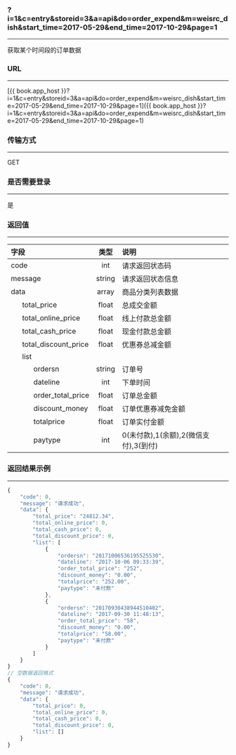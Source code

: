 ### ?i=1&c=entry&storeid=3&a=api&do=order_expend&m=weisrc_dish&start_time=2017-05-29&end_time=2017-10-29&page=1

---

获取某个时间段的订单数据

### URL

---

[{{ book.app_host }}?i=1&c=entry&storeid=3&a=api&do=order_expend&m=weisrc_dish&start_time=2017-05-29&end_time=2017-10-29&page=1]({{ book.app_host }}?i=1&c=entry&storeid=3&a=api&do=order_expend&m=weisrc_dish&start_time=2017-05-29&end_time=2017-10-29&page=1)

### 传输方式

---

GET

### 是否需要登录

---

是

### 返回值

---

| 字段 | 类型 | 说明 |
| :--- | :---: | :--- |
| code | int | 请求返回状态码 |
| message | string | 请求返回状态信息 |
| data | array | 商品分类列表数据 |
| &nbsp;&nbsp;&nbsp;&nbsp;&nbsp;&nbsp;total_price | float | 总成交金额 |
| &nbsp;&nbsp;&nbsp;&nbsp;&nbsp;&nbsp;total_online_price | float | 线上付款总金额 |
| &nbsp;&nbsp;&nbsp;&nbsp;&nbsp;&nbsp;total_cash_price | float | 现金付款总金额 |
| &nbsp;&nbsp;&nbsp;&nbsp;&nbsp;&nbsp;total_discount_price | float |优惠券总减金额 |
| &nbsp;&nbsp;&nbsp;&nbsp;&nbsp;&nbsp;list | &nbsp; | &nbsp; |
| &nbsp;&nbsp;&nbsp;&nbsp;&nbsp;&nbsp;&nbsp;&nbsp;&nbsp;&nbsp;&nbsp;&nbsp;ordersn | string | 订单号 |
| &nbsp;&nbsp;&nbsp;&nbsp;&nbsp;&nbsp;&nbsp;&nbsp;&nbsp;&nbsp;&nbsp;&nbsp;dateline | int | 下单时间 |
| &nbsp;&nbsp;&nbsp;&nbsp;&nbsp;&nbsp;&nbsp;&nbsp;&nbsp;&nbsp;&nbsp;&nbsp;order_total_price | float | 订单总金额 |
| &nbsp;&nbsp;&nbsp;&nbsp;&nbsp;&nbsp;&nbsp;&nbsp;&nbsp;&nbsp;&nbsp;&nbsp;discount_money | float | 订单优惠券减免金额 |
| &nbsp;&nbsp;&nbsp;&nbsp;&nbsp;&nbsp;&nbsp;&nbsp;&nbsp;&nbsp;&nbsp;&nbsp;totalprice | float | 订单实付金额 |
| &nbsp;&nbsp;&nbsp;&nbsp;&nbsp;&nbsp;&nbsp;&nbsp;&nbsp;&nbsp;&nbsp;&nbsp;paytype | int | 0(未付款),1(余额),2(微信支付),3(到付) |

### 返回结果示例

---

``` js
{
    "code": 0,
    "message": "请求成功",
    "data": {
        "total_price": "24812.34",
        "total_online_price": 0,
        "total_cash_price": 0,
        "total_discount_price": 0,
        "list": [
            {
                "ordersn": "20171006536195525530",
                "dateline": "2017-10-06 09:33:39",
                "order_total_price": "252",
                "discount_money": "0.00",
                "totalprice": "252.00",
                "paytype": "未付款"
            },
			{
                "ordersn": "20170930438944510402",
                "dateline": "2017-09-30 11:48:13",
                "order_total_price": "58",
                "discount_money": "0.00",
                "totalprice": "58.00",
                "paytype": "未付款"
            }
		]
    }
}
// 空数据返回格式
{
    "code": 0,
    "message": "请求成功",
    "data": {
        "total_price": 0,
        "total_online_price": 0,
        "total_cash_price": 0,
        "total_discount_price": 0,
        "list": []
    }
}
```
